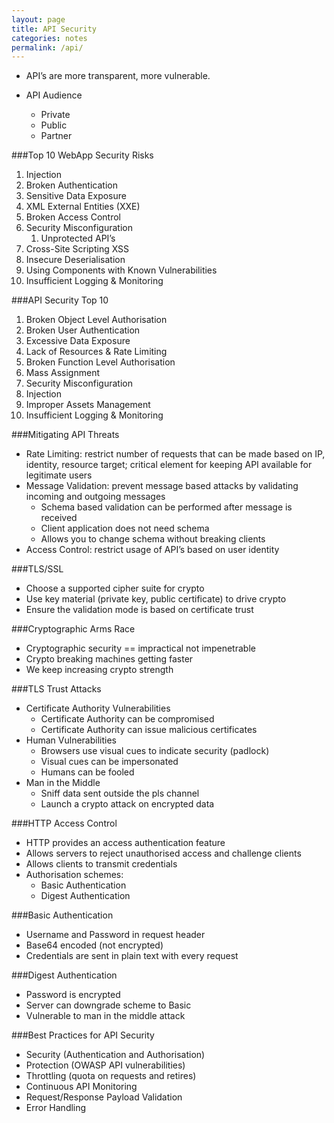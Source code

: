 ```yaml
---
layout: page
title: API Security
categories: notes
permalink: /api/
---
```


- API’s are more transparent, more vulnerable.

- API Audience
    - Private
    - Public
    - Partner

###Top 10 WebApp Security Risks
1. Injection
2. Broken Authentication
3. Sensitive Data Exposure
4. XML External Entities (XXE)
5. Broken Access Control
6. Security Misconfiguration
    1. Unprotected API’s
7. Cross-Site Scripting XSS
8. Insecure Deserialisation
9. Using Components with Known Vulnerabilities
10. Insufficient Logging & Monitoring


###API Security Top 10
1. Broken Object Level Authorisation
2. Broken User Authentication
3. Excessive Data Exposure
4. Lack of Resources & Rate Limiting
5. Broken Function Level Authorisation
6. Mass Assignment
7. Security Misconfiguration
8. Injection
9. Improper Assets Management
10. Insufficient Logging & Monitoring

###Mitigating API Threats
- Rate Limiting: restrict number of requests that can be made based on IP, identity, resource target; critical element for keeping API available for legitimate users
- Message Validation: prevent message based attacks by validating incoming and outgoing messages
    - Schema based validation can be performed after message is received
     - Client application does not need schema 
     - Allows you to change schema without breaking clients
- Access Control: restrict usage of API’s based on user identity

###TLS/SSL
- Choose a supported cipher suite for crypto
- Use key material (private key, public certificate) to drive crypto
- Ensure the validation mode is based on certificate trust

###Cryptographic Arms Race
- Cryptographic security == impractical not impenetrable
- Crypto breaking machines getting faster
- We keep increasing crypto strength

###TLS Trust Attacks
- Certificate Authority Vulnerabilities
    - Certificate Authority can be compromised
    - Certificate Authority can issue malicious certificates
- Human Vulnerabilities
    - Browsers use visual cues to indicate security (padlock)
    - Visual cues can be impersonated
    - Humans can be fooled
- Man in the Middle
    - Sniff data sent outside the pls channel
    - Launch a crypto attack on encrypted data

###HTTP Access Control
- HTTP provides an access authentication feature
- Allows servers to reject unauthorised access and challenge clients
- Allows clients to transmit credentials
- Authorisation schemes:
    - Basic Authentication
    - Digest Authentication


###Basic Authentication
- Username and Password in request header
- Base64 encoded (not encrypted)
- Credentials are sent in plain text with every request

###Digest Authentication
- Password is encrypted
- Server can downgrade scheme to Basic
- Vulnerable to man in the middle attack

###Best Practices for API Security
- Security (Authentication and Authorisation)
- Protection (OWASP API vulnerabilities)
- Throttling (quota on requests and retires)
- Continuous API Monitoring
- Request/Response Payload Validation
- Error Handling
